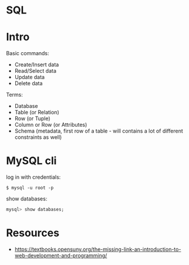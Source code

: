 # SQL

# Intro

Basic commands:
+ Create/Insert data
+ Read/Select data
+ Update data
+ Delete data

Terms:
+ Database
+ Table (or Relation)
+ Row (or Tuple)
+ Column or Row (or Attributes)
+ Schema (metadata, first row of a table - will contains a lot of different
constraints as well)

# MySQL cli

log in with credentials:
```shell
$ mysql -u root -p
```

show databases:
```sql
mysql> show databases;
```

# Resources

+ https://textbooks.opensuny.org/the-missing-link-an-introduction-to-web-development-and-programming/
